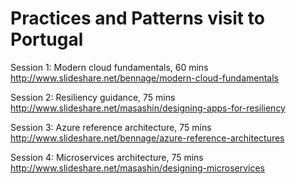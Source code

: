 
# Practices and Patterns visit to Portugal #

Session 1: Modern cloud fundamentals, 60 mins 
http://www.slideshare.net/bennage/modern-cloud-fundamentals

Session 2: Resiliency guidance, 75 mins
http://www.slideshare.net/masashin/designing-apps-for-resiliency

Session 3: Azure reference architecture, 75 mins
http://www.slideshare.net/bennage/azure-reference-architectures

Session 4: Microservices architecture, 75 mins
http://www.slideshare.net/masashin/designing-microservices


